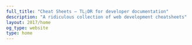 ```yaml
---
full_title: "Cheat Sheets — TL;DR for developer documentation"
description: "A ridiculous collection of web development cheatsheets"
layout: 2017/home
og_type: website
type: home
---
```

